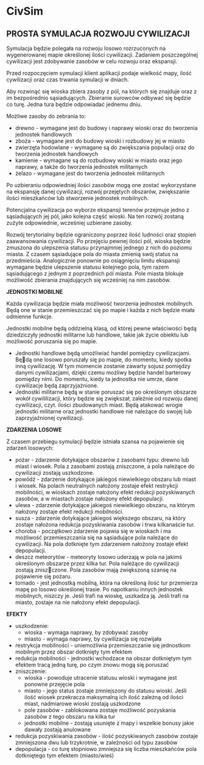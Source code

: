 # CivSim
**PROSTA SYMULACJA ROZWOJU CYWILIZACJI**
---
Symulacja będzie polegała na rozwoju losowo rozrzuconych na wygenerowanej mapie określonej ilości cywilizacji. Zadaniem poszczególnej cywilizacji jest
zdobywanie zasobów w celu rozwoju oraz ekspansji.

Przed rozpoczęciem symulacji klient aplikacji podaje wielkość mapy, ilość
cywilizacji oraz czas trwania symulacji w dniach.

Aby rozwinąć się wioska zbiera zasoby z pól, na których się znajduje oraz z
im bezpośrednio sąsiadujących. Zbieranie surowców odbywać się będzie co turę.
Jedna tura będzie odpowiadać jednemu dniu.

Możliwe zasoby do zebrania to:

- drewno - wymagane jest do budowy i naprawy wioski oraz do tworzenia
jednostek handlowych
- zboża - wymagane jest do budowy wioski i rozbudowy jej w miasto
- zwierzęta hodowlane - wymagane są do zwiększania populacji oraz do
tworzenia jednostek handlowych
- kamienie - wymagane są do rozbudowy wioski w miasto oraz jego naprawy,
a także do tworzenia jednostek militarnych
- żelazo - wymagane jest do tworzenia jednostek militarnych

Po uzbieraniu odpowiedniej ilości zasobów mogą one zostać wykorzystane
na ekspansję danej cywilizacji, rozwój przejętych obszarów, zwiększanie ilości
mieszkańców lub stworzenie jednostek mobilnych.

Potencjalna cywilizacja po wyborze ekspansji terenów przejmuje jedno z sąsiadujących jej pól, jako kolejna część wioski. Na ten rozwój zostaną zużyte
odpowiednie, wcześniej uzbierane zasoby.

Rozwój terytorialny będzie ograniczony poprzez ilość ludności oraz stopień
zaawansowania cywilizacji. Po przejęciu pewnej ilości pól, wioska będzie zmuszona do ulepszenia statusu przynajmniej jednego z nich do poziomu miasta. Z
czasem sąsiadujące pola do miasta zmienią swój status na przedmieścia. Analogicznie ponownie po osiągnięciu limitu ekspansji wymagane będzie ulepszenie
statusu kolejnego pola, tym razem sąsiadującego z jednym z poprzednich pól
miasta. Pole miasta blokuje możliwość zbierania znajdujących się wcześniej na
nim zasobów.

**JEDNOSTKI MOBILNE**

Każda cywilizacja będzie miała możliwość tworzenia jednostek mobilnych.
Będą one w stanie przemieszczać się po mapie i każda z nich będzie miała
odmienne funkcje.

Jednostki mobilne będą oddzielną klasą, od której pewne właściwości będą
dziedziczyły jednostki militarne lub handlowe, takie jak życie obiektu lub możliwość poruszania się po mapie.

- Jednostki handlowe będą umożliwiać handel pomiędzy cywilizacjami. Będą one losowo poruszały się po mapie, do momentu, kiedy spotka inną
cywilizację. W tym momencie zostanie zawarty sojusz pomiędzy danymi
cywilizacjami, dzięki czemu możliwy będzie handel barterowy pomiędzy
nimi. Do momentu, kiedy ta jednostka nie umrze, dane cywilizacje będą
zaprzyjaźnione.
- Jednostki militarne będą w stanie poruszać się po określonym obszarze
wokół cywililizacji, który będzie się zwiększał, zależnie od rozwoju danej
cywilizacji, czyt. ilości zbudowanych miast. Będą atakować wrogie jednostki
militarne oraz jednostki handlowe nie należące do swojej lub zaprzyjaźnionej cywilizacji.

**ZDARZENIA LOSOWE**

Z czasem przebiegu symulacji będzie istniała szansa na pojawienie się zdarzeń
losowych:

- pożar - zdarzenie dotykające obszarów z zasobami typu: drewno lub miast
i wiosek. Pola z zasobami zostają zniszczone, a pola należące do cywilizacji
zostają uszkodzone.
- powódź - zdarzenie dotykające jakiegoś niewielkiego obszaru lub miast i
wiosek. Na polach neutralnych nałożony zostaje efekt restrykcji mobilności,
w wioskach zostaje nałożony efekt redukcji pozyskiwanych zasobów, a w
miastach zostaje nałożony efekt depopulacji.
- ulewa - zdarzenie dotykające jakiegoś niewielkiego obszaru, na którym
nałożony zostaje efekt redukcji mobilności.
- susza - zdarzenie dotykające jakiegoś większego obszaru, na który zostaje
nałożona redukcja pozyskiwania zasobów i trwa kilkanaście tur.
- choroba - początkowo zdarzenie pojawia się w wioskach i ma możliwość
przemieszczania się na sąsiadujące pola należące do cywilizacji. Na pola
dotknięte tym zdarzeniem nałożony zostaje efekt depopulacji.
- deszcz meteorytów - meteoryty losowo uderzają w pola na jakimś określonym obszarze przez kilka tur. Pola należące do cywilizacji zostają zniszczone. Pola zasobów mają zwiększoną szansę na pojawienie się pożaru.
- tornado - jest jednostką mobilną, która na określoną ilość tur przemierza
mapę po losowo określonej trasie. Po napotkaniu innych jednostek mobilnych, niszczy je. Jeśli trafi na wioskę, uszkadza ją. Jeśli trafi na miasto,
zostaje na nie nałożony efekt depopulacji.

**EFEKTY**

- uszkodzenie:
  - wioska - wymaga naprawy, by zdobywać zasoby
  - miasto - wymaga naprawy, by cywilizacja się rozwijała
- restrykcja mobilności - uniemożliwia przemieszczanie się jednostkom
mobilnym przez obszar dotknięty tym efektem
- redukcja mobilności - jednostki wchodzace na obszar dotkniętym tym
efektem tracą jedną turę, po czym znowu mogą się poruszać
- zniszczenie:
  - wioska - powoduje utracenie statusu wioski i wymagane jest ponowne
przejęcie pola
  - miasto - jego status zostaje zmniejszony do statusu wioski. Jeśli ilość
wiosek przekracza maksymalną ich ilość zależną od ilości miast, nadmiarowe wioski zostają uszkodzone
  - pole zasobów - zablokowana zostaje możliwość pozyskania zasobów z
tego obszaru na kilka tur
  - jednostki mobilne - zostają usunięte z mapy i wszelkie bonusy jakie
dawały zostają anulowane
- redukcja pozyskiwania zasobów - ilość pozyskiwanych zasobów zostaje
zmniejszona dwu lub trzykrotnie, w zależności od typu zasobów
- depopulacja - co turę stopniowo zmniejsza się liczba mieszkańców pola
dotkniętego tym efektem (miasto/wieś)



